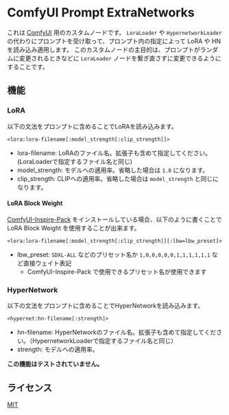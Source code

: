 # ComfyUI Prompt ExtraNetworks

これは [ComfyUI](https://github.com/comfyanonymous/ComfyUI) 用のカスタムノードです。
`LoraLoader` や `HypernetworkLoader` の代わりにプロンプトを受け取って、プロンプト内の指定によって LoRA や HN を読み込み適用します。
このカスタムノードの主目的は、プロンプトがランダムに変更されるときなどに `LoraLoader` ノードを繋ぎ直さずに変更できるようにすることです。

## 機能

### LoRA

以下の文法をプロンプトに含めることでLoRAを読み込みます。

```
<lora:lora-filename[:model_strength[:clip_strength]]>
```

- lora-filename: LoRAのファイル名。拡張子も含めて指定してください。(LoraLoaderで指定するファイル名と同じ)
- model_strength: モデルへの適用率。省略した場合は `1.0` になります。
- clip_strength: CLIPへの適用率。省略した場合は `model_strength` と同じになります。

#### LoRA Block Weight

[ComfyUI-Inspire-Pack](https://github.com/ltdrdata/ComfyUI-Inspire-Pack) をインストールしている場合、以下のように書くことで LoRA Block Weight を使用することが出来ます。

```
<lora:lora-filename[:model_strength[:clip_strength]][:lbw=lbw_preset]>
```

- lbw_preset: `SDXL-ALL` などのプリセット名か `1,0,0,0,0,0,1,1,1,1,1,1` など直接ウェイト表記
  - ComfyUI-Inspire-Pack で使用できるプリセット名が使用できます

### HyperNetwork

以下の文法をプロンプトに含めることでHyperNetworkを読み込みます。

```
<hypernet:hn-filename[:strength]>
```

- hn-filename: HyperNetworkのファイル名。拡張子も含めて指定してください。（HypernetworkLoaderで指定するファイル名と同じ）
- strength: モデルへの適用率。

**この機能はテストされていません。**

## ライセンス

[MIT](./LICENSE)
